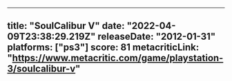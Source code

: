 
---
title: "SoulCalibur V"
date: "2022-04-09T23:38:29.219Z"
releaseDate: "2012-01-31"
platforms: ["ps3"]
score: 81
metacriticLink: "https://www.metacritic.com/game/playstation-3/soulcalibur-v"
---
